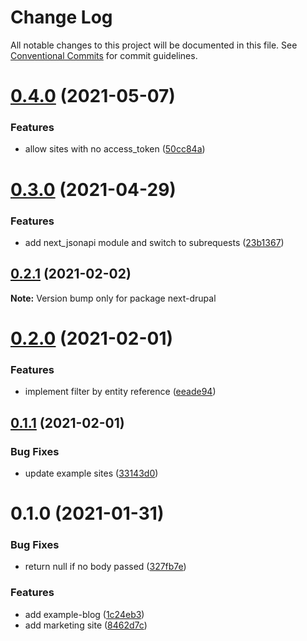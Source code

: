 # Change Log

All notable changes to this project will be documented in this file.
See [Conventional Commits](https://conventionalcommits.org) for commit guidelines.

# [0.4.0](https://github.com/arshad/next-drupal/compare/next-drupal@0.3.0...next-drupal@0.4.0) (2021-05-07)


### Features

* allow sites with no access_token ([50cc84a](https://github.com/arshad/next-drupal/commit/50cc84a73ca694691ad93d020f40fe86ffdf8798))





# [0.3.0](https://github.com/arshad/next-drupal/compare/next-drupal@0.2.1...next-drupal@0.3.0) (2021-04-29)


### Features

* add next_jsonapi module and switch to subrequests ([23b1367](https://github.com/arshad/next-drupal/commit/23b136775f7c0f5ee5f386e322affc7fc8adae4f))





## [0.2.1](https://github.com/arshad/next-drupal/compare/next-drupal@0.2.0...next-drupal@0.2.1) (2021-02-02)

**Note:** Version bump only for package next-drupal





# [0.2.0](https://github.com/arshad/next-drupal/compare/next-drupal@0.1.1...next-drupal@0.2.0) (2021-02-01)


### Features

* implement filter by entity reference ([eeade94](https://github.com/arshad/next-drupal/commit/eeade9485caaff587735d5d8211a86a88ca8847f))





## [0.1.1](https://github.com/arshad/next-drupal/compare/next-drupal@0.1.0...next-drupal@0.1.1) (2021-02-01)


### Bug Fixes

* update example sites ([33143d0](https://github.com/arshad/next-drupal/commit/33143d0d5229be6424c41ace2ad846c0d85447d9))





# 0.1.0 (2021-01-31)


### Bug Fixes

* return null if no body passed ([327fb7e](https://github.com/arshad/next-drupal/commit/327fb7ea0996eb5ecefa416630d11c9597c5f4be))


### Features

* add example-blog ([1c24eb3](https://github.com/arshad/next-drupal/commit/1c24eb3588696fe35e2a9aa2ac20f9547b901c7c))
* add marketing site ([8462d7c](https://github.com/arshad/next-drupal/commit/8462d7cfcf623a9e8ca03456ebed0bb6ab838e11))
